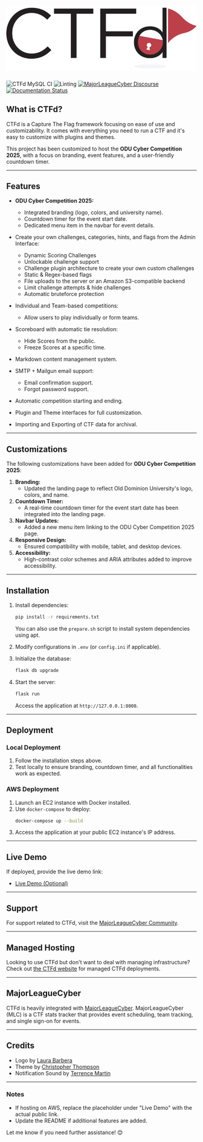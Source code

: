# ![](https://github.com/CTFd/CTFd/blob/master/CTFd/themes/core/static/img/logo.png?raw=true)

![CTFd MySQL CI](https://github.com/CTFd/CTFd/workflows/CTFd%20MySQL%20CI/badge.svg?branch=master)
![Linting](https://github.com/CTFd/CTFd/workflows/Linting/badge.svg?branch=master)
[![MajorLeagueCyber Discourse](https://img.shields.io/discourse/status?server=https%3A%2F%2Fcommunity.majorleaguecyber.org%2F)](https://community.majorleaguecyber.org/)
[![Documentation Status](https://api.netlify.com/api/v1/badges/6d10883a-77bb-45c1-a003-22ce1284190e/deploy-status)](https://docs.ctfd.io)

## What is CTFd?

CTFd is a Capture The Flag framework focusing on ease of use and customizability. It comes with everything you need to run a CTF and it's easy to customize with plugins and themes.

This project has been customized to host the **ODU Cyber Competition 2025**, with a focus on branding, event features, and a user-friendly countdown timer.

---

## Features

- **ODU Cyber Competition 2025:**
  - Integrated branding (logo, colors, and university name).
  - Countdown timer for the event start date.
  - Dedicated menu item in the navbar for event details.

- Create your own challenges, categories, hints, and flags from the Admin Interface:
  - Dynamic Scoring Challenges
  - Unlockable challenge support
  - Challenge plugin architecture to create your own custom challenges
  - Static & Regex-based flags
  - File uploads to the server or an Amazon S3-compatible backend
  - Limit challenge attempts & hide challenges
  - Automatic bruteforce protection
- Individual and Team-based competitions:
  - Allow users to play individually or form teams.
- Scoreboard with automatic tie resolution:
  - Hide Scores from the public.
  - Freeze Scores at a specific time.
- Markdown content management system.
- SMTP + Mailgun email support:
  - Email confirmation support.
  - Forgot password support.
- Automatic competition starting and ending.
- Plugin and Theme interfaces for full customization.
- Importing and Exporting of CTF data for archival.

---

## Customizations

The following customizations have been added for **ODU Cyber Competition 2025**:
1. **Branding:**
   - Updated the landing page to reflect Old Dominion University's logo, colors, and name.
2. **Countdown Timer:**
   - A real-time countdown timer for the event start date has been integrated into the landing page.
3. **Navbar Updates:**
   - Added a new menu item linking to the ODU Cyber Competition 2025 page.
4. **Responsive Design:**
   - Ensured compatibility with mobile, tablet, and desktop devices.
5. **Accessibility:**
   - High-contrast color schemes and ARIA attributes added to improve accessibility.

---

## Installation

1. Install dependencies:
   ```bash
   pip install -r requirements.txt
   ```
   You can also use the `prepare.sh` script to install system dependencies using apt.

2. Modify configurations in `.env` (or `config.ini` if applicable).

3. Initialize the database:
   ```bash
   flask db upgrade
   ```

4. Start the server:
   ```bash
   flask run
   ```
   Access the application at `http://127.0.0.1:8000`.

---

## Deployment

### **Local Deployment**
1. Follow the installation steps above.
2. Test locally to ensure branding, countdown timer, and all functionalities work as expected.

### **AWS Deployment**
1. Launch an EC2 instance with Docker installed.
2. Use `docker-compose` to deploy:
   ```bash
   docker-compose up --build
   ```
3. Access the application at your public EC2 instance's IP address.

---

## Live Demo

If deployed, provide the live demo link:
- [Live Demo (Optional)]()

---

## Support

For support related to CTFd, visit the [MajorLeagueCyber Community](https://community.majorleaguecyber.org/).

---

## Managed Hosting

Looking to use CTFd but don't want to deal with managing infrastructure? Check out [the CTFd website](https://ctfd.io/) for managed CTFd deployments.

---

## MajorLeagueCyber

CTFd is heavily integrated with [MajorLeagueCyber](https://majorleaguecyber.org/). MajorLeagueCyber (MLC) is a CTF stats tracker that provides event scheduling, team tracking, and single sign-on for events.

---

## Credits

- Logo by [Laura Barbera](http://www.laurabb.com/)
- Theme by [Christopher Thompson](https://github.com/breadchris)
- Notification Sound by [Terrence Martin](https://soundcloud.com/tj-martin-composer)

---

### **Notes**
- If hosting on AWS, replace the placeholder under "Live Demo" with the actual public link.
- Update the README if additional features are added.

Let me know if you need further assistance! 😊